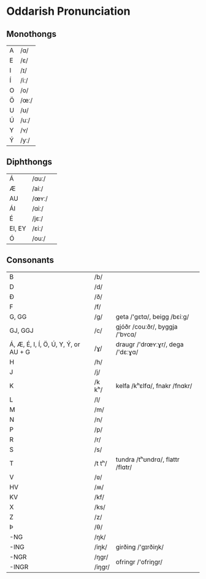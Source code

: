 # Oddarish Pronunciation

## Monothongs
<table><tbody>
	<tr> <td>A</td> <td>/ɑ/</td> </tr>
	<tr> <td>E</td> <td>/ɛ/</td> </tr>
	<tr> <td>I</td> <td>/ɪ/</td> </tr>
	<tr> <td>Í</td> <td>/iː/</td> </tr>
	<tr> <td>O</td> <td>/o/</td> </tr>
	<tr> <td>Ö</td> <td>/œː/</td> </tr>
	<tr> <td>U</td> <td>/ʊ/</td> </tr>
	<tr> <td>Ú</td> <td>/uː/</td> </tr>
	<tr> <td>Y</td> <td>/ʏ/</td> </tr>
	<tr> <td>Ý</td> <td>/yː/</td> </tr>
</tbody></table>

## Diphthongs
<table><tbody>
	<tr> <td>Á</td> <td>/ɑuː/</td> <td></td> </tr>
	<tr> <td>Æ</td> <td>/aiː/</td> <td></td> </tr>
	<tr> <td>AU</td> <td>/œʏː/</td> <td></td> </tr>
	<tr> <td>ÁI</td> <td>/ɑiː/</td> <td></td> </tr>
	<tr> <td>É</td> <td>/jɛː/</td> <td></td> </tr>
	<tr> <td>EI, EY</td> <td>/ɛiː/</td> <td></td> </tr>
	<tr> <td>Ó</td> <td>/ouː/</td> <td></td> </tr>
</tbody></table>

## Consonants
<table><tbody>
	<tr> <td>B</td> <td>/b/</td> <td></td> </tr>
	<tr> <td>D</td> <td>/d/</td> <td></td> </tr>
	<tr> <td>Ð</td> <td>/ð/</td> <td></td> </tr>
	<tr> <td>F</td> <td>/f/</td> <td></td> </tr>
	<tr> <td>G, GG</td> <td>/g/</td> <td>geta /'gɛtɑ/, beigg /bɛiːg/</td> </tr>
	<tr> <td>GJ, GGJ</td> <td>/c/</td> <td>gjóðr /couːðr/, byggja /'bʏcɑ/</td> </tr>
	<tr> <td>Á, Æ, É, I, Í, Ö, Ú, Y, Ý, or AU + G</td> <td>/ɣ/</td> <td>draugr /'drœʏːɣr/, dega /'dɛːɣɑ/</td> </tr>
	<tr> <td>H</td> <td>/h/</td> <td></td> </tr>
	<tr> <td>J</td> <td>/j/</td> <td></td> </tr>
	<tr> <td>K</td> <td>/k kʰ/</td> <td>kelfa /kʰɛlfɑ/, fnakr /fnɑkr/</td> </tr>
	<tr> <td>L</td> <td>/l/</td> <td></td> </tr>
	<tr> <td>M</td> <td>/m/</td> <td></td> </tr>
	<tr> <td>N</td> <td>/n/</td> <td></td> </tr>
	<tr> <td>P</td> <td>/p/</td> <td></td> </tr>
	<tr> <td>R</td> <td>/r/</td> <td></td> </tr>
	<tr> <td>S</td> <td>/s/</td> <td></td> </tr>
	<tr> <td>T</td> <td>/t tʰ/</td> <td> tundra /tʰʊndrɑ/, flattr /flɑtr/</td> </tr>
	<tr> <td>V</td> <td>/ʋ/</td> <td></td> </tr>
	<tr> <td>HV</td> <td>/ʍ/</td> <td></td> </tr>
	<tr> <td>KV</td> <td>/kf/</td> <td></td> </tr>
	<tr> <td>X</td> <td>/ks/</td> <td></td> </tr>
	<tr> <td>Z</td> <td>/z/</td> <td></td> </tr>
	<tr> <td>Þ</td> <td>/θ/</td> <td></td> </tr>
	<tr> <td>-NG</td> <td>/ŋk/</td> <td></td> </tr>
	<tr> <td>-ING</td> <td>/iŋk/</td> <td>girðing /'gɪrðiŋk/</td> </tr>
	<tr> <td>-NGR</td> <td>/ŋgr/</td> <td rowspan=2>ofringr /'ofriŋgr/</td> </tr>
	<tr> <td>-INGR</td> <td>/iŋgr/</td> </tr>
</tbody></table>
